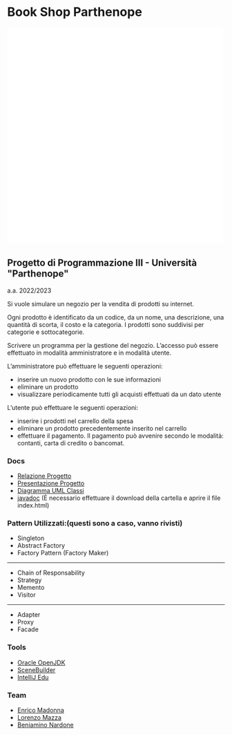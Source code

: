 # Book Shop Parthenope

![projectLogo](app/src/main/java/bookshopparthenope/gui/images/logoapp.png)

## Progetto di Programmazione III - Università "Parthenope" 

a.a. 2022/2023

Si vuole simulare un negozio per la vendita di prodotti su internet. 

Ogni prodotto è identificato da un codice, da un nome, una descrizione, una quantità di scorta,
il costo e la categoria. I prodotti sono suddivisi per categorie e sottocategorie.


Scrivere un programma per la gestione del negozio. L’accesso può essere effettuato in modalità amministratore e in modalità utente.


L’amministratore può effettuare le seguenti operazioni:


- inserire un nuovo prodotto con le sue informazioni 
- eliminare un prodotto 
- visualizzare periodicamente tutti gli acquisti effettuati da un dato utente


L’utente può effettuare le seguenti operazioni:
- inserire i prodotti nel carrello della spesa 
- eliminare un prodotto precedentemente inserito nel carrello 
- effettuare il pagamento. Il pagamento può avvenire secondo le modalità: contanti, carta di credito o bancomat.



### Docs
- [Relazione Progetto](link)
- [Presentazione Progetto](link)
- [Diagramma UML Classi](link)
- [javadoc](link) (È necessario effettuare il download della cartella e aprire il file index.html)

### Pattern Utilizzati:(questi sono a caso, vanno rivisti)
- Singleton
- Abstract Factory
- Factory Pattern (Factory Maker)
----------------------------
- Chain of Responsability
- Strategy
- Memento
- Visitor
----------------------------
- Adapter
- Proxy
- Facade

### Tools
- [Oracle OpenJDK](https://openjdk.java.net/projects/jdk)
- [SceneBuilder](https://gluonhq.com/products/scene-builder/)
- [IntelliJ Edu](https://www.jetbrains.com/idea/)

### Team
- [Enrico Madonna](link)
- [Lorenzo Mazza]()
- [Beniamino Nardone]()



